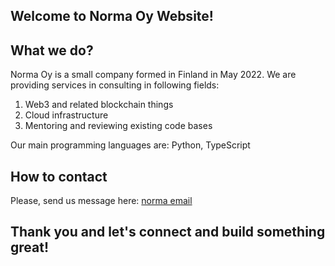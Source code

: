 ## Welcome to Norma Oy Website!

## What we do?
Norma Oy is a small company formed in Finland in May 2022. We are providing services in consulting in following fields:
1. Web3 and related blockchain things
2. Cloud infrastructure
3. Mentoring and reviewing existing code bases

Our main programming languages are: Python, TypeScript

## How to contact
Please, send us message here: [norma email](undertow.oy@gmail.com)

## Thank you and let's connect and build something great!
